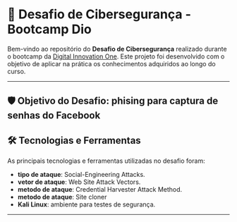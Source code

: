 # 🚀 Desafio de Cibersegurança - Bootcamp Dio

Bem-vindo ao repositório do **Desafio de Cibersegurança** realizado durante o bootcamp da [Digital Innovation One](https://www.dio.me/). Este projeto foi desenvolvido com o objetivo de aplicar na prática os conhecimentos adquiridos ao longo do curso.

---

## 🛡️ Objetivo do Desafio: phising para captura de senhas do Facebook


## 🛠️ Tecnologias e Ferramentas

As principais tecnologias e ferramentas utilizadas no desafio foram:

- **tipo de ataque**: Social-Engineering Attacks.
- **vetor de ataque**: Web Site Attack Vectors.
- **metodo de ataque**: Credential Harvester Attack Method.
- **metodo de ataque**: Site cloner
- **Kali Linux**: ambiente para testes de segurança.

---

